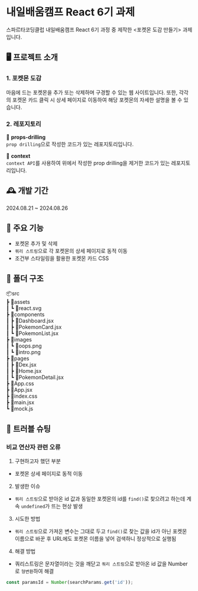 # 내일배움캠프 React 6기 과제

스파르타코딩클럽 내일배움캠프 React 6기 과정 중 제작한 <포켓몬 도감 만들기> 과제 입니다.

## 🖥️ 프로젝트 소개

### 1. 포켓몬 도감

마음에 드는 포켓몬을 추가 또는 삭제하며 구경할 수 있는 웹 사이트입니다. 또한, 각각의 포켓몬 카드 클릭 시 상세 페이지로 이동하여 해당 포켓몬의 자세한 설명을 볼 수 있습니다.

### 2. 레포지토리

📂 **props-drilling**  
`prop drilling`으로 작성한 코드가 있는 레포지토리입니다.

📂 **context**  
`context API`를 사용하여 위에서 작성한 prop drilling을 제거한 코드가 있는 레포지토리입니다.

## 🕰️ 개발 기간

2024.08.21 ~ 2024.08.26

## 🧩 주요 기능

- 포켓몬 추가 및 삭제
- `쿼리 스트링`으로 각 포켓몬의 상세 페이지로 동적 이동
- 조건부 스타일링을 활용한 포켓몬 카드 CSS

## 📂 폴더 구조

📦src  
 ┣ 📂assets  
 ┃ ┗ 📜react.svg  
 ┣ 📂components  
 ┃ ┣ 📜Dashboard.jsx  
 ┃ ┣ 📜PokemonCard.jsx  
 ┃ ┗ 📜PokemonList.jsx  
 ┣ 📂images  
 ┃ ┗ 📜oops.png  
 ┃ ┗ 📜intro.png  
 ┣ 📂pages  
 ┃ ┣ 📜Dex.jsx  
 ┃ ┣ 📜Home.jsx  
 ┃ ┗ 📜PokemonDetail.jsx  
 ┣ 📜App.css  
 ┣ 📜App.jsx  
 ┣ 📜index.css  
 ┣ 📜main.jsx  
 ┗ 📜mock.js

## 🔨 트러블 슈팅

### 비교 연산자 관련 오류

1. 구현하고자 했던 부분

- 포켓몬 상세 페이지로 동적 이동

2. 발생한 이슈

- `쿼리 스트링`으로 받아온 id 값과 동일한 포켓몬의 id를 `find()`로 찾으려고 하는데 계속 `undefined`가 뜨는 현상 발생

3. 시도한 방법

- `쿼리 스트링`으로 가져온 변수는 그대로 두고 `find()`로 찾는 값을 id가 아닌 포켓몬 이름으로 바꾼 후 URL에도 포켓몬 이름을 넣어 검색하니 정상적으로 실행됨

4. 해결 방법

- 쿼리스트링은 문자열이라는 것을 깨닫고 `쿼리 스트링`으로 받아온 id 값을 Number로 `형변환`하여 해결

```js
const paramsId = Number(searchParams.get('id'));
```
